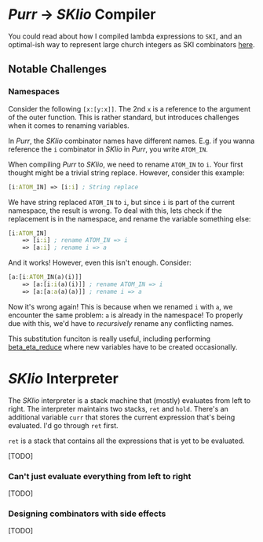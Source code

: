 # _Purr_ -> _SKIio_ Compiler

You could read about how I compiled lambda expressions to `SKI`,
and an optimal-ish way to represent large church integers as SKI
combinators [here](https://juliapoo.github.io/ctf/2022/03/13/ctfsg2022-author-writeup.html#the-making-3).

## Notable Challenges

### Namespaces

Consider the following `[x:[y:x]]`. The 2nd `x` is a reference to
the argument of the outer function. This is rather standard, but
introduces challenges when it comes to renaming variables.

In _Purr_, the _SKIio_ combinator names have different names. E.g.
if you wanna reference the `i` combinator in _SKIio_ in _Purr_, you
write `ATOM_IN`.

When compiling _Purr_ to _SKIio_, we need to rename `ATOM_IN` to `i`.
Your first thought might be a trivial string replace. However, consider
this example:

```clojure
[i:ATOM_IN] => [i:i] ; String replace
```

We have string replaced `ATOM_IN` to `i`, but since `i` is part of
the current namespace, the result is wrong. To deal with this, lets
check if the replacement is in the namespace, and rename the variable
something else:

```clojure
[i:ATOM_IN] 
    => [i:i] ; rename ATOM_IN => i
    => [a:i] ; rename i => a
```

And it works! However, even this isn't enough. Consider:

```clojure
[a:[i:ATOM_IN(a)(i)]] 
    => [a:[i:i(a)(i)]] ; rename ATOM_IN => i
    => [a:[a:a(a)(a)]] ; rename i => a
```

Now it's wrong again! This is because when we renamed `i` with `a`,
we encounter the same problem: `a` is already in the namespace! To
properly due with this, we'd have to _recursively_ rename any conflicting
names.

This substitution funciton is really useful, including performing
[beta_eta_reduce](https://en.wikipedia.org/wiki/Lambda_calculus#%CE%B2-reduction) 
where new variables have to be created occasionally.

# _SKIio_ Interpreter

The _SKIio_ interpreter is a stack machine that (mostly)
evaluates from left to right. The interpreter maintains two stacks,
`ret` and `hold`. There's an additional variable `curr` that stores
the current expression that's being evaluated. I'd go through `ret` first.

`ret` is a stack that contains all the expressions that is yet
to be evaluated. 

[TODO]

### Can't just evaluate everything from left to right

[TODO]

### Designing combinators with side effects

[TODO]
